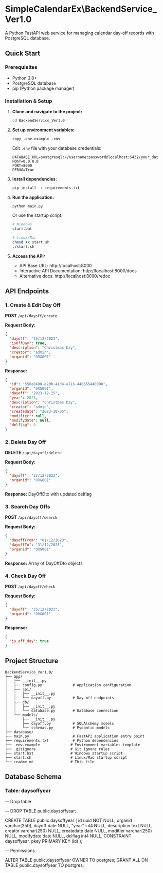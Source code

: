 # SimpleCalendarEx\BackendService_Ver1.0

A Python FastAPI web service for managing calendar day-off records with PostgreSQL database.

## Quick Start

### Prerequisites
- Python 3.8+
- PostgreSQL database
- pip (Python package manager)

### Installation & Setup

1. **Clone and navigate to the project:**
   ```bash
   cd BackendService_Ver1.0
   ```

2. **Set up environment variables:**
   ```bash
   copy .env.example .env
   ```
   Edit `.env` file with your database credentials:
   ```
   DATABASE_URL=postgresql://username:password@localhost:5432/your_database
   HOST=0.0.0.0
   PORT=8000
   DEBUG=True
   ```

3. **Install dependencies:**
   ```bash
   pip install -r requirements.txt
   ```

4. **Run the application:**
   ```bash
   python main.py
   ```
   Or use the startup script:
   ```bash
   # Windows
   start.bat
   
   # Linux/Mac
   chmod +x start.sh
   ./start.sh
   ```

5. **Access the API:**
   - API Base URL: http://localhost:8000
   - Interactive API Documentation: http://localhost:8000/docs
   - Alternative docs: http://localhost:8000/redoc

## API Endpoints

### 1. Create & Edit Day Off
**POST** `/api/dayoff/create`

**Request Body:**
```json
{
  "dayoff": "25/12/2023",
  "isOffDay": true,
  "description": "Christmas Day",
  "creator": "admin",
  "organid": "ORG001"
}
```

**Response:**
```json
{
  "id": "550e8400-e29b-41d4-a716-446655440000",
  "organid": "ORG001",
  "dayoff": "2023-12-25",
  "year": 2023,
  "description": "Christmas Day",
  "creator": "admin",
  "createdate": "2023-10-05",
  "modifier": null,
  "modifydate": null,
  "delflag": 0
}
```

### 2. Delete Day Off
**DELETE** `/api/dayoff/delete`

**Request Body:**
```json
{
  "dayoff": "25/12/2023",
  "organid": "ORG001"
}
```

**Response:** DayOffDto with updated delflag

### 3. Search Day Offs
**POST** `/api/dayoff/search`

**Request Body:**
```json
{
  "dayoffFrom": "01/12/2023",
  "dayoffTo": "31/12/2023",
  "organid": "ORG001"
}
```

**Response:** Array of DayOffDto objects

### 4. Check Day Off
**POST** `/api/dayoff/check`

**Request Body:**
```json
{
  "dayoff": "25/12/2023",
  "organid": "ORG001"
}
```

**Response:**
```json
{
  "is_off_day": true
}
```

## Project Structure

```
BackendService_Ver1.0/
├── app/
│   ├── __init__.py
│   ├── config.py              # Application configuration
│   ├── api/
│   │   ├── __init__.py
│   │   └── dayoff.py          # Day off endpoints
│   ├── db/
│   │   ├── __init__.py
│   │   └── database.py        # Database connection
│   └── models/
│       ├── __init__.py
│       ├── dayoff.py          # SQLAlchemy models
│       └── schemas.py         # Pydantic models
├── database/
├── main.py                    # FastAPI application entry point
├── requirements.txt           # Python dependencies
├── .env.example              # Environment variables template
├── .gitignore                # Git ignore rules
├── start.bat                 # Windows startup script
├── start.sh                  # Linux/Mac startup script
└── readme.md                 # This file
```

## Database Schema

### Table: daysoffyear

-- Drop table

-- DROP TABLE public.daysoffyear;

CREATE TABLE public.daysoffyear (
	id uuid NOT NULL,
	organid varchar(250),
	dayoff date NULL,
	"year" int4 NULL,
	description text NULL,
	creator varchar(250) NULL,
	createdate date NULL,
	modifier varchar(250) NULL,
	modifydate date NULL,
	delflag int4 NULL,
	CONSTRAINT daysoffyear_pkey PRIMARY KEY (id)
);

-- Permissions

ALTER TABLE public.daysoffyear OWNER TO postgres;
GRANT ALL ON TABLE public.daysoffyear TO postgres;